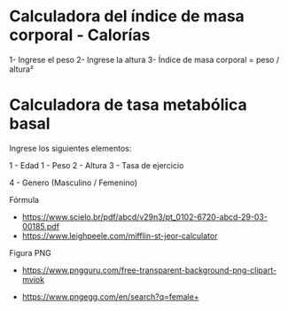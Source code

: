 # Calculadora del índice de masa corporal - Calorías

1- Ingrese el peso
2- Ingrese la altura
3- Índice de masa corporal = peso / altura²

# Calculadora de tasa metabólica basal


Ingrese los siguientes elementos:


1 - Edad
1 - Peso
2 - Altura
3 - Tasa de ejercicio

4 - Genero (Masculino / Femenino)


Fórmula

- https://www.scielo.br/pdf/abcd/v29n3/pt_0102-6720-abcd-29-03-00185.pdf
- https://www.leighpeele.com/mifflin-st-jeor-calculator

Figura PNG

- https://www.pngguru.com/free-transparent-background-png-clipart-mviok

- https://www.pngegg.com/en/search?q=female+

